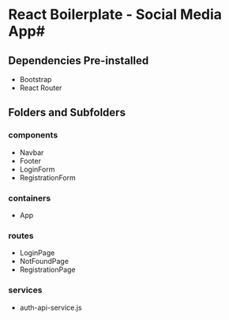 # React Boilerplate - Social Media App#

## Dependencies Pre-installed ##
<ul>
    <li>Bootstrap</li>
    <li>React Router</li>
</ul>


## Folders and Subfolders ##

### components ###
<ul>
    <li>Navbar</li>
    <li>Footer</li>
    <li>LoginForm</li>
    <li>RegistrationForm</li>
</ul>



### containers ###
<ul>
    <li>App</li>
</ul>



### routes ###
<ul>
    <li>LoginPage</li>
    <li>NotFoundPage</li>
    <li>RegistrationPage</li>
</ul>



### services ### 
<ul>
    <li>auth-api-service.js</li>
</ul>